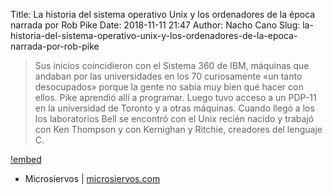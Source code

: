Title: La historia del sistema operativo Unix y los ordenadores de la época narrada por Rob Pike
Date: 2018-11-11 21:47
Author: Nacho Cano
Slug: la-historia-del-sistema-operativo-unix-y-los-ordenadores-de-la-epoca-narrada-por-rob-pike

> Sus inicios coincidieron con el Sistema 360 de IBM, máquinas que andaban por
> las universidades en los 70 curiosamente «un tanto desocupados» porque la
> gente no sabía muy bien qué hacer con ellos. Pike aprendió allí a programar.
> Luego tuvo acceso a un PDP-11 en la universidad de Toronto y a otras
> máquinas. Cuando llegó a los los laboratorios Bell se encontró con el Unix
> recién nacido y trabajó con Ken Thompson y con Kernighan y Ritchie,
> creadores del lenguaje C.

[!embed](https://www.youtube.com/watch?v=_2NI6t2r_Hs)

- Microsiervos | [microsiervos.com][]

  [microsiervos.com]: https://www.microsiervos.com/archivo/ordenadores/historia-sistema-operativo-unix-rob-pike.html
    "La historia del sistema operativo Unix y los ordenadores de la época narrada por Rob Pike"
